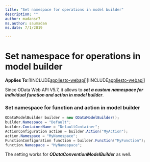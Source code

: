 ```yaml
---
title: "Set namespace for operations in model builder"
description: ""
author: madansr7
ms.author: saumadan
ms.date: 7/1/2019

---
```

# Set namespace for operations in model builder
**Applies To**:[!INCLUDE[appliesto-webapi](../includes/appliesto-webapi-v7.md)][!INCLUDE[appliesto-webapi](../includes/appliesto-webapi-v6.md)]

Since OData Web API V5.7, it allows to ***set a custom namespace for individual function and action in model builder***.

### Set namespace for function and action in model builder

```C#
ODataModelBuilder builder = new ODataModelBuilder();
builder.Namespace = "Default";
builder.ContainerName = "DefaultContainer";
ActionConfiguration action = builder.Action("MyAction");
action.Namespace = "MyNamespace";
FunctionConfiguration function = builder.Function("MyFunction");
function.Namespace = "MyNamespace";
```

The setting works for ***ODataConventionModelBuilder*** as well.

